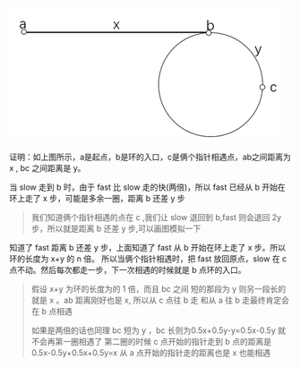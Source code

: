 

![](detect_cycle.png)

证明：如上图所示，a是起点，b是环的入口，c是俩个指针相遇点，ab之间距离为 x , bc 之间距离是 y。

当 slow 走到 b 时，由于 fast 比 slow 走的快(两倍)，所以 fast 已经从 b 开始在环上走了 x 步，可能是多余一圈，距离 b 还差 y 步
> 我们知道俩个指针相遇的点在 c ,我们让 slow 退回到 b,fast 则会退回 2y 步，所以就是距离 b 还差 y 步,可以画图模拟一下

知道了 fast 距离 b 还差 y 步，上面知道了 fast 从 b 开始在环上走了 x 步。所以环的长度为 x+y 的 n 倍。
所以当俩个指针相遇时，把 fast 放回原点，slow 在 c 点不动。然后每次都走一步，下一次相遇的时候就是 b 点环的入口。
> 假设 x+y 为环的长度为的 1 倍，而且 bc 之间 短的那段为 y 则另一段长的就是 x 。ab 距离刚好也是 x,
> 所以从 c 点往 b 走 和从 a 往 b 走最终肯定会在 b 点相遇
> 
>如果是两倍的话也同理 bc 短为 y ，bc 长则为0.5x+0.5y-y=0.5x-0.5y 就不会再第一圈相遇了
> 第二圈的时候 c 点开始的指针走到 b 点的距离是 0.5x-0.5y+0.5x+0.5y=x
> 从 a 点开始的指针走的距离也是 x 也能相遇 
